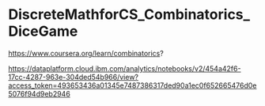 # DiscreteMathforCS_Combinatorics_DiceGame
https://www.coursera.org/learn/combinatorics?

https://dataplatform.cloud.ibm.com/analytics/notebooks/v2/454a42f6-17cc-4287-963e-304ded54b966/view?access_token=493653436a01345e7487386317ded90a1ec0f652665476d0e5076f94d9eb2946
